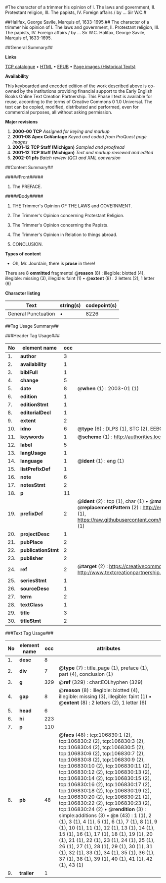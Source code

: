 #The character of a trimmer his opinion of I. The laws and government, II. Protestant religion, III. The papists, IV. Foreign affairs / by ... Sir W.C.#

##Halifax, George Savile, Marquis of, 1633-1695.##
The character of a trimmer his opinion of I. The laws and government, II. Protestant religion, III. The papists, IV. Foreign affairs / by ... Sir W.C.
Halifax, George Savile, Marquis of, 1633-1695.

##General Summary##

**Links**

[TCP catalogue](http://www.ota.ox.ac.uk/tcp/)  • 
[HTML](http://tei.it.ox.ac.uk/tcp/Texts-HTML/free/A44/A44619.html)  • 
[EPUB](http://tei.it.ox.ac.uk/tcp/Texts-EPUB/free/A44/A44619.epub) • 
[Page images (Historical Texts)](https://data.historicaltexts.jisc.ac.uk/view?pubId=eebo-18112233e&pageId=eebo-18112233e-106830-1)

**Availability**

This keyboarded and encoded edition of the
	       work described above is co-owned by the institutions
	       providing financial support to the Early English Books
	       Online Text Creation Partnership. This Phase I text is
	       available for reuse, according to the terms of Creative
	       Commons 0 1.0 Universal. The text can be copied,
	       modified, distributed and performed, even for
	       commercial purposes, all without asking permission.

**Major revisions**

1. __2000-00__ __TCP__ *Assigned for keying and markup*
1. __2001-08__ __Apex CoVantage__ *Keyed and coded from ProQuest page images*
1. __2001-12__ __TCP Staff (Michigan)__ *Sampled and proofread*
1. __2001-12__ __TCP Staff (Michigan)__ *Text and markup reviewed and edited*
1. __2002-01__ __pfs__ *Batch review (QC) and XML conversion*

##Content Summary##

#####Front#####

1. The PREFACE.

#####Body#####

1. THE Trimmer's Opinion OF THE LAWS and GOVERNMENT.

1. The Trimmer's Opinion concerning Protestant Religion.

1. The Trimmer's Opinion concerning the Papists.

1. The Trimmer's Opinion in Relation to things abroad.

1. CONCLUSION.

**Types of content**

  * Oh, Mr. Jourdain, there is **prose** in there!

There are 8 **ommitted** fragments! 
 @__reason__ (8) : illegible: blotted (4), illegible: missing (3), illegible: faint (1)  •  @__extent__ (8) : 2 letters (2), 1 letter (6)

**Character listing**


|Text|string(s)|codepoint(s)|
|---|---|---|
|General Punctuation|•|8226|

##Tag Usage Summary##

###Header Tag Usage###

|No|element name|occ|attributes|
|---|---|---|---|
|1.|__author__|3||
|2.|__availability__|1||
|3.|__biblFull__|1||
|4.|__change__|5||
|5.|__date__|8| @__when__ (1) : 2003-01 (1)|
|6.|__edition__|1||
|7.|__editionStmt__|1||
|8.|__editorialDecl__|1||
|9.|__extent__|2||
|10.|__idno__|6| @__type__ (6) : DLPS (1), STC (2), EEBO-CITATION (1), OCLC (1), VID (1)|
|11.|__keywords__|1| @__scheme__ (1) : http://authorities.loc.gov/ (1)|
|12.|__label__|5||
|13.|__langUsage__|1||
|14.|__language__|1| @__ident__ (1) : eng (1)|
|15.|__listPrefixDef__|1||
|16.|__note__|6||
|17.|__notesStmt__|2||
|18.|__p__|11||
|19.|__prefixDef__|2| @__ident__ (2) : tcp (1), char (1)  •  @__matchPattern__ (2) : ([0-9\-]+):([0-9IVX]+) (1), (.+) (1)  •  @__replacementPattern__ (2) : http://eebo.chadwyck.com/downloadtiff?vid=$1&page=$2 (1), https://raw.githubusercontent.com/textcreationpartnership/Texts/master/tcpchars.xml#$1 (1)|
|20.|__projectDesc__|1||
|21.|__pubPlace__|2||
|22.|__publicationStmt__|2||
|23.|__publisher__|2||
|24.|__ref__|2| @__target__ (2) : https://creativecommons.org/publicdomain/zero/1.0/ (1), http://www.textcreationpartnership.org/docs/. (1)|
|25.|__seriesStmt__|1||
|26.|__sourceDesc__|1||
|27.|__term__|2||
|28.|__textClass__|1||
|29.|__title__|3||
|30.|__titleStmt__|2||


###Text Tag Usage###

|No|element name|occ|attributes|
|---|---|---|---|
|1.|__desc__|8||
|2.|__div__|7| @__type__ (7) : title_page (1), preface (1), part (4), conclusion (1)|
|3.|__g__|329| @__ref__ (329) : char:EOLhyphen (329)|
|4.|__gap__|8| @__reason__ (8) : illegible: blotted (4), illegible: missing (3), illegible: faint (1)  •  @__extent__ (8) : 2 letters (2), 1 letter (6)|
|5.|__head__|6||
|6.|__hi__|223||
|7.|__p__|110||
|8.|__pb__|48| @__facs__ (48) : tcp:106830:1 (2), tcp:106830:2 (2), tcp:106830:3 (2), tcp:106830:4 (2), tcp:106830:5 (2), tcp:106830:6 (2), tcp:106830:7 (2), tcp:106830:8 (2), tcp:106830:9 (2), tcp:106830:10 (2), tcp:106830:11 (2), tcp:106830:12 (2), tcp:106830:13 (2), tcp:106830:14 (2), tcp:106830:15 (2), tcp:106830:16 (2), tcp:106830:17 (2), tcp:106830:18 (2), tcp:106830:19 (2), tcp:106830:20 (2), tcp:106830:21 (2), tcp:106830:22 (2), tcp:106830:23 (2), tcp:106830:24 (2)  •  @__rendition__ (3) : simple:additions (3)  •  @__n__ (43) : 1 (1), 2 (1), 3 (1), 4 (1), 5 (1), 6 (1), 7 (1), 8 (1), 9 (1), 10 (1), 11 (1), 12 (1), 13 (1), 14 (1), 15 (1), 16 (1), 17 (1), 18 (1), 19 (1), 20 (1), 21 (1), 22 (1), 23 (1), 24 (1), 25 (1), 26 (1), 27 (1), 28 (1), 29 (1), 30 (1), 31 (1), 32 (1), 33 (1), 34 (1), 35 (1), 36 (1), 37 (1), 38 (1), 39 (1), 40 (1), 41 (1), 42 (1), 43 (1)|
|9.|__trailer__|1||
